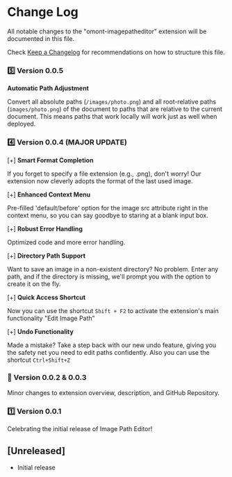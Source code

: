 # Change Log

All notable changes to the "omont-imagepatheditor" extension will be documented in this file.

Check [Keep a Changelog](http://keepachangelog.com/) for recommendations on how to structure this file.

### 5️⃣ Version 0.0.5 ###

**Automatic Path Adjustment**

 Convert all absolute paths (`/images/photo.png`) and all root-relative paths (`images/photo.png`) of the document to paths that are relative to the current document. This means paths that work locally will work just as well when deployed.

### 4️⃣ Version 0.0.4 (MAJOR UPDATE) ###

[+] **Smart Format Completion**

 If you forget to specify a file extension (e.g., .png), don't worry! Our extension now cleverly adopts the format of the last used image.

[+] **Enhanced Context Menu**

Pre-filled 'default/before' option for the image src attribute right in the context menu, so you can say goodbye to staring at a blank input box.

[+] **Robust Error Handling**

Optimized code and more error handling.

[+] **Directory Path Support** 

 Want to save an image in a non-existent directory? No problem. Enter any path, and if the directory is missing, we'll prompt you with the option to create it on the fly.

[+] **Quick Access Shortcut**

Now you can use the shortcut `Shift + F2` to activate the extension's main functionality "Edit Image Path"

[+] **Undo Functionality**

Made a mistake? Take a step back with our new undo feature, giving you the safety net you need to edit paths confidently. Also you can use the shortcut `Ctrl+Shift+Z`

### 🔢 Version 0.0.2 & 0.0.3 ###

Minor changes to extension overview, description, and GitHub Repository.

### 1️⃣ Version 0.0.1

Celebrating the initial release of Image Path Editor!

## [Unreleased]

- Initial release